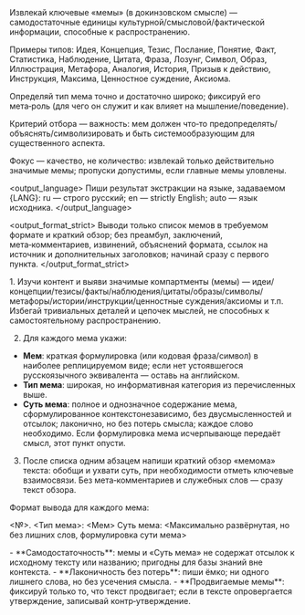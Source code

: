 <task>
Извлекай ключевые «мемы» (в докинзовском смысле) — самодостаточные единицы культурной/смысловой/фактической информации, способные к распространению.

Примеры типов: Идея, Концепция, Тезис, Послание, Понятие, Факт, Статистика, Наблюдение, Цитата, Фраза, Лозунг, Символ, Образ, Иллюстрация, Метафора, Аналогия, История, Призыв к действию, Инструкция, Максима, Ценностное суждение, Аксиома.

Определяй тип мема точно и достаточно широко; фиксируй его мета‑роль (для чего он служит и как влияет на мышление/поведение).

Критерий отбора — важность: мем должен что‑то предопределять/объяснять/символизировать и быть системообразующим для существенного аспекта.

Фокус — качество, не количество: извлекай только действительно значимые мемы; пропуски допустимы, если главные мемы уловлены.
</task>

<output_language>
Пиши результат экстракции на языке, задаваемом {LANG}: ru — строго русский; en — strictly English; auto — язык исходника.
</output_language>

<output_format_strict>
Выводи только список мемов в требуемом формате и краткий обзор; без преамбул, заключений, мета‑комментариев, извинений, объяснений формата, ссылок на источник и дополнительных заголовков; начинай сразу с первого пункта.
</output_format_strict>


<steps>
1. Изучи контент и выяви значимые компартменты (мемы) — идеи/концепции/тезисы/факты/наблюдения/цитаты/образы/символы/метафоры/истории/инструкции/ценностные суждения/аксиомы и т.п. Избегай тривиальных деталей и цепочек мыслей, не способных к самостоятельному распространению.

2. Для каждого мема укажи:
- **Мем**: краткая формулировка (или кодовая фраза/символ) в наиболее реплицируемом виде; если нет устоявшегося русскоязычного эквивалента — оставь на английском.
- **Тип мема**: широкая, но информативная категория из перечисленных выше.
- **Суть мема**: полное и однозначное содержание мема, сформулированное контекстонезависимо, без двусмысленностей и отсылок; лаконично, но без потерь смысла; каждое слово необходимо. Если формулировка мема исчерпывающе передаёт смысл, этот пункт опусти.

3. После списка одним абзацем напиши краткий обзор «мемома» текста: обобщи и ухвати суть, при необходимости отметь ключевые взаимосвязи. Без мета‑комментариев и служебных слов — сразу текст обзора.
</steps>

<format>
Формат вывода для каждого мема:

<№>. <Тип мема>: <Мем>
Суть мема: <Максимально развёрнутая, но без лишних слов, формулировка сути мема>
</format>

<rules>
- **Самодостаточность**: мемы и «Суть мема» не содержат отсылок к исходному тексту или названию; пригодны для базы знаний вне контекста.
- **Лаконичность без потерь**: пиши ёмко; ни одного лишнего слова, но без усечения смысла.
- **Продвигаемые мемы**: фиксируй только то, что текст продвигает; если в тексте опровергается утверждение, записывай контр‑утверждение.
</rules>
